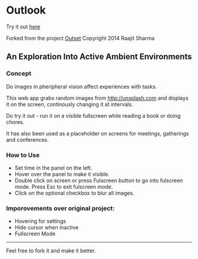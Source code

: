 # Outlook

Try it out [here](https://peaboard.github.io/Outlook/)

Forked from the project [Outset](https://github.com/deucks/Outset) Copyright 2014 Raajit Sharma

## An Exploration Into Active Ambient Environments

### Concept 

Do images in pheripheral vision affect experiences with tasks. 

This web app grabs random images from http://unsplash.com and displays it on the screen, continously changing it at intervals. 

Do try it out - run it on a visible fullscreen while reading a book or doing chores.

It has also been used as a placeholder on screens for meetings, gatherings and conferences. 

### How to Use

* Set time in the panel on the left.
* Hover over the panel to make it visible.
* Double click on screen or press Fulscreen button to go into fulscreen mode. Press Esc to exit fulscreen mode.
* Click on the optional checkbox to blur all images. 

### Imporovements over original project:

* Hovering for settings 
* Hide cursor when inactive 
* Fullscreen Mode 

-------------------------------------------------------------------------------------------------

Feel free to fork it and make it better.


